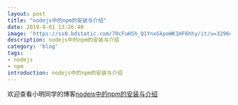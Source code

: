 ```yaml
---
layout: post
title: "nodejs中的npm的安装与介绍"
date: 2019-9-01 13:26:40
image: 'https://ss0.bdstatic.com/70cFuHSh_Q1YnxGkpoWK1HF6hhy/it/u=329647996,1491079248&fm=26&gp=0.jpg'
description: nodejs中的npm的安装与介绍
category: 'blog'
tags:
- nodejs
- npm
introduction: nodejs中的npm的安装与介绍
---
```


欢迎查看小明同学的博客[nodejs中的npm的安装与介绍](https://victorfengming.github.io/2019/08/nodejs-npm/)




